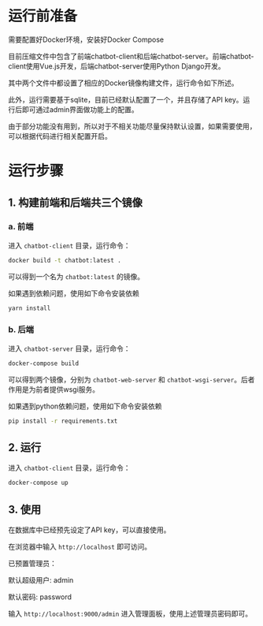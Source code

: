 # 运行前准备

需要配置好Docker环境，安装好Docker Compose

目前压缩文件中包含了前端chatbot-client和后端chatbot-server。前端chatbot-client使用Vue.js开发，后端chatbot-server使用Python Django开发。

其中两个文件中都设置了相应的Docker镜像构建文件，运行命令如下所述。

此外，运行需要基于sqlite，目前已经默认配置了一个，并且存储了API key。运行后即可通过admin界面做功能上的配置。

由于部分功能没有用到，所以对于不相关功能尽量保持默认设置，如果需要使用，可以根据代码进行相关配置开启。

# 运行步骤

## 1. 构建前端和后端共三个镜像

### a. 前端 

进入 `chatbot-client` 目录，运行命令：

```bash
docker build -t chatbot:latest .
```

可以得到一个名为 `chatbot:latest` 的镜像。


如果遇到依赖问题，使用如下命令安装依赖

```bash
yarn install
```

### b. 后端

进入 `chatbot-server` 目录，运行命令：

```bash
docker-compose build
```

可以得到两个镜像，分别为 `chatbot-web-server` 和 `chatbot-wsgi-server`。后者作用是为前者提供wsgi服务。

如果遇到python依赖问题，使用如下命令安装依赖

```bash
pip install -r requirements.txt
```

## 2. 运行

进入 `chatbot-client` 目录，运行命令：

```bash
docker-compose up
```

## 3. 使用

在数据库中已经预先设定了API key，可以直接使用。

在浏览器中输入 `http://localhost` 即可访问。

已预置管理员：

默认超级用户: admin

默认密码: password


输入 `http://localhost:9000/admin` 进入管理面板，使用上述管理员密码即可。